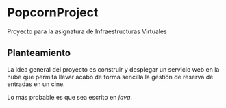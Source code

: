 # PopcornProject
Proyecto para la asignatura de Infraestructuras Virtuales

## Planteamiento

La idea general del proyecto es construir y desplegar un servicio web en la nube que permita llevar acabo de forma sencilla la gestión de reserva de entradas en un cine.

Lo más probable es que sea escrito en *java*.
